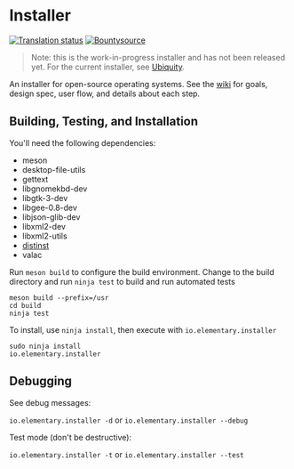 # Installer
[![Translation status](https://l10n.elementary.io/widgets/installer/-/svg-badge.svg)](https://l10n.elementary.io/projects/installer/?utm_source=widget)
[![Bountysource](https://www.bountysource.com/badge/tracker?tracker_id=46189108)](https://www.bountysource.com/trackers/46189108-elementary-pantheon-installer)

> Note: this is the work-in-progress installer and has not been released yet. For the current installer, see [Ubiquity](https://wiki.ubuntu.com/Ubiquity).

An installer for open-source operating systems. See the [wiki](https://github.com/elementary/installer/wiki) for goals, design spec, user flow, and details about each step.

## Building, Testing, and Installation

You'll need the following dependencies:

 - meson
 - desktop-file-utils
 - gettext
 - libgnomekbd-dev
 - libgtk-3-dev
 - libgee-0.8-dev
 - libjson-glib-dev
 - libxml2-dev
 - libxml2-utils
 - [distinst](https://github.com/system76/distinst/)
 - valac

Run `meson build` to configure the build environment. Change to the build directory and run `ninja test` to build and run automated tests

    meson build --prefix=/usr
    cd build
    ninja test

To install, use `ninja install`, then execute with `io.elementary.installer`

    sudo ninja install
    io.elementary.installer
    
## Debugging

See debug messages:

`io.elementary.installer -d` or `io.elementary.installer --debug`

Test mode (don't be destructive):

`io.elementary.installer -t` or `io.elementary.installer --test`

